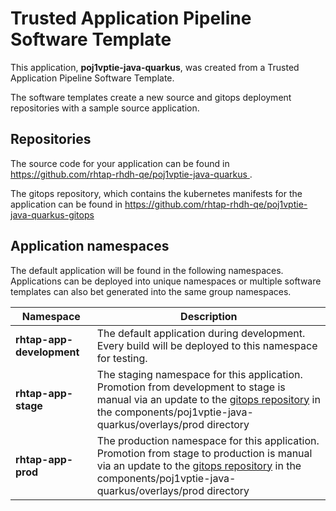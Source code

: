 # Trusted Application Pipeline Software Template

This application, **poj1vptie-java-quarkus**, was created from a Trusted Application Pipeline Software Template.

The software templates create a new source and gitops deployment repositories with a sample source application. 

## Repositories

The source code for your application can be found in [https://github.com/rhtap-rhdh-qe/poj1vptie-java-quarkus ](https://github.com/rhtap-rhdh-qe/poj1vptie-java-quarkus ).
 
The gitops repository, which contains the kubernetes manifests for the application can be found in 
[https://github.com/rhtap-rhdh-qe/poj1vptie-java-quarkus-gitops ](https://github.com/rhtap-rhdh-qe/poj1vptie-java-quarkus-gitops ) 

## Application namespaces 

The default application will be found in the following namespaces. Applications can be deployed into unique namespaces or multiple software templates can also bet generated into the same group namespaces.  

|  Namespace   |  Description   |  
| -------- | -------- |   
| **rhtap-app-development** | The default application during development. Every build will be deployed to this namespace for testing. | 
| **rhtap-app-stage** | The staging namespace for this application. Promotion from development to stage is manual via an update to the [gitops repository](https://github.com/rhtap-rhdh-qe/poj1vptie-java-quarkus-gitops ) in the components/poj1vptie-java-quarkus/overlays/prod directory |  
| **rhtap-app-prod** | The production namespace for this application. Promotion from stage to production is manual via an update to the [gitops repository](https://github.com/rhtap-rhdh-qe/poj1vptie-java-quarkus-gitops ) in the components/poj1vptie-java-quarkus/overlays/prod directory | 